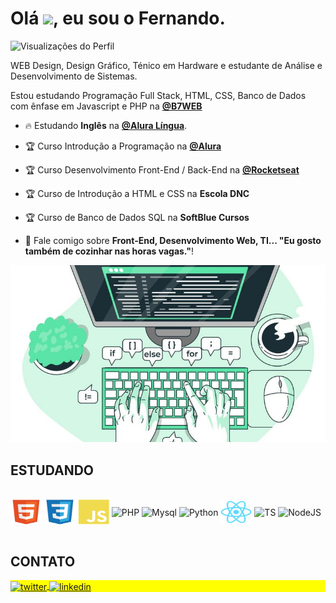 <h1>Olá <img src="https://raw.githubusercontent.com/kaueMarques/kaueMarques/master/hi.gif" height="30px">, eu sou o Fernando.</h1>
<p> <img src="https://komarev.com/ghpvc/?username=fmachadoweb&color=yellow" alt="Visualizações do Perfil" /> </p>
 

WEB Design, Design Gráfico, Ténico em Hardware e estudante de Análise e Desenvolvimento de Sistemas.

Estou estudando Programação Full Stack, HTML, CSS, Banco de Dados com ênfase em Javascript e PHP na **<a href="https://b7web.com.br">@B7WEB</a>** 


- 🔥 Estudando **Inglês** na **<a href="https://alura.com.br">@Alura Língua</a>**.

- 🏆 Curso Introdução a Programação na **<a href="https://alura.com.br">@Alura</a>** 
- 🏆 Curso Desenvolvimento Front-End / Back-End na **<a href="https://rocketseat.com.br">@Rocketseat**</a> 
- 🏆 Curso de Introdução a HTML e CSS na **Escola DNC**
- 🏆 Curso de Banco de Dados SQL na **SoftBlue Cursos**


- 💬 Fale comigo sobre **Front-End, Desenvolvimento Web, TI... "Eu gosto também de cozinhar nas horas vagas."**!


<img src="https://github.com/fmachadoweb/fmachadoweb/blob/main/149240312-ecacc2d6-f690-44bd-9711-9567679d5f73.jpg?raw=true">

<br>


## ESTUDANDO

<div style="display: inline_block"><br>
 <img align="center" alt="HTML" height="40" width="50" src="https://raw.githubusercontent.com/devicons/devicon/master/icons/html5/html5-original.svg">
 <img align="center" alt="CSS"   height="40" width="50" src="https://raw.githubusercontent.com/devicons/devicon/master/icons/css3/css3-original.svg">
 <img align="center" alt="JS"   height="40" width="50" src="https://raw.githubusercontent.com/devicons/devicon/master/icons/javascript/javascript-plain.svg">
 <img align="center" alt="PHP"   height="40" width="50" src="https://cdn.jsdelivr.net/gh/devicons/devicon/icons/php/php-original.svg">
 <img align="center" alt="Mysql"   height="40" width="50" src="https://cdn.jsdelivr.net/gh/devicons/devicon/icons/mysql/mysql-original.svg">
 <img align="center" alt="Python"   height="40" width="50" src="https://cdn.jsdelivr.net/gh/devicons/devicon/icons/python/python-original.svg">
 <img align="center" alt="React"   height="40" width="50" src="https://raw.githubusercontent.com/devicons/devicon/master/icons/react/react-original.svg">
 <img align="center" alt="TS"   height="40" width="50" src="https://cdn.jsdelivr.net/gh/devicons/devicon/icons/typescript/typescript-original.svg">
 <img align="center" alt="NodeJS"   height="40" width="50" src="https://cdn.jsdelivr.net/gh/devicons/devicon/icons/nodejs/nodejs-original.svg">
</div>
<br>


## CONTATO

<p align="left" style="background:yellow">
<a href="https://twitter.com/fmachadoweb" target="_blank">
  <img align="center" src="https://img.shields.io/badge/-fmachadoweb-05122A?style=flat&logo=twitter" alt="twitter"/>  
</a>
<a href="https://linkedin.com/in/fmachadoweb" target="_blank">
  <img align="center" src="https://img.shields.io/badge/-fmachadoweb-05122A?style=flat&logo=linkedin" alt="linkedin"/>
</a>

</p>

<br>
  
<br>
